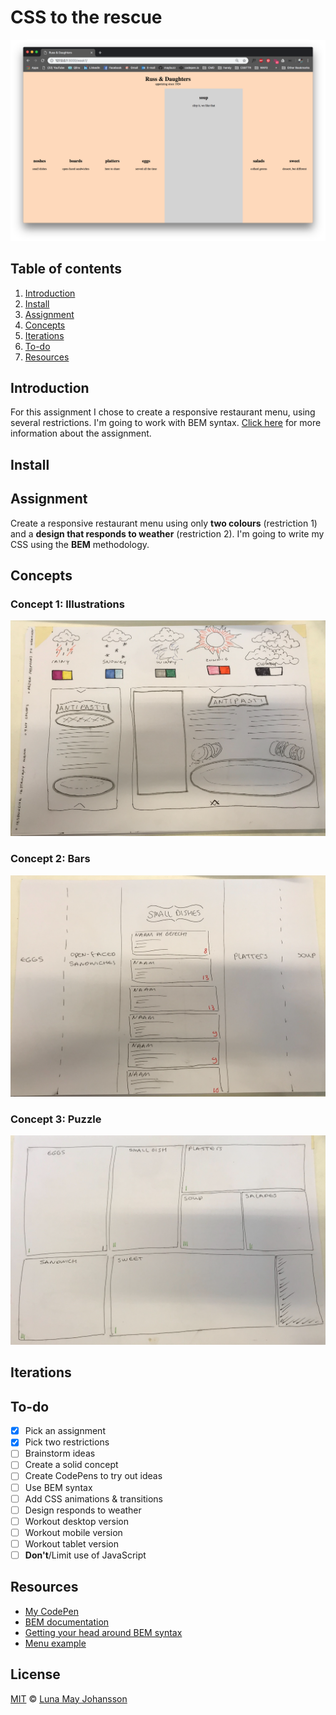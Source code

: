 # CSS to the rescue

![Restaurant menu](website.png)

## Table of contents
1. [Introduction](#Introduction)
2. [Install](#Install)
3. [Assignment](#Assignment)
4. [Concepts](#Concepts)
5. [Iterations](#Iterations)
6. [To-do](#To-do)
7. [Resources](#Resources)

## Introduction
For this assignment I chose to create a responsive restaurant menu, using several restrictions. I'm going to work with BEM syntax. [Click here](#Assignment) for more information about the assignment.

## Install


## Assignment
Create a responsive restaurant menu using only **two colours** (restriction 1) and a **design that responds to weather** (restriction 2). I'm going to write my CSS using the **BEM** methodology.  

## Concepts

### Concept 1: Illustrations
![Illustrations concept](concept-illustrations.png)

### Concept 2: Bars
![Bars concept](concept-bars.png)

### Concept 3: Puzzle
![Puzzle concept](concept-puzzle.png)

## Iterations


## To-do
- [x] Pick an assignment   
- [x] Pick two restrictions   
- [ ] Brainstorm ideas   
- [ ] Create a solid concept   
- [ ] Create CodePens to try out ideas   
- [ ] Use BEM syntax   
- [ ] Add CSS animations & transitions   
- [ ] Design responds to weather   
- [ ] Workout desktop version   
- [ ] Workout mobile version   
- [ ] Workout tablet version   
- [ ] **Don't**/Limit use of JavaScript

## Resources
- [My CodePen](https://codepen.io/maybuzz/)   
- [BEM documentation](http://getbem.com/)   
- [Getting your head around BEM syntax](https://csswizardry.com/2013/01/mindbemding-getting-your-head-round-bem-syntax/)   
- [Menu example](https://ambiance.vagebond.nl/html/template/grill/)   

## License
[MIT](LICENSE) © [Luna May Johansson](https://github.com/maybuzz)

